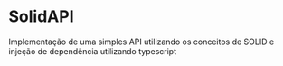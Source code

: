 # SolidAPI
Implementação de uma simples API utilizando os conceitos de SOLID e injeção de dependência utilizando typescript
